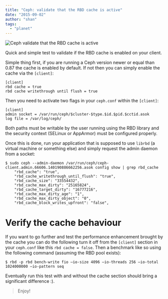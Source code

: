 ```yaml
---
title: "Ceph: validate that the RBD cache is active"
date: "2015-09-02"
author: "shan"
tags: 
  - "planet"
---
```


![Ceph validate that the RBD cache is active](http://sebastien-han.fr/images/ceph-check-rbd-cache-isenabled.jpg)

Quick and simple test to validate if the RBD cache is enabled on your client.

  

Simple thing first, if you are running a Ceph version newer or equal than 0.87 the cache is enabled by default. If not then you can simply enable the cache via the `[client]`:

```
[client]
rbd cache = true
rbd cache writethrough until flush = true
```

Then you need to activate two flags in your `ceph.conf` within the `[client]`:

```
[client]
admin socket = /var/run/ceph/$cluster-$type.$id.$pid.$cctid.asok
log file = /var/log/ceph/
```

Both paths must be writable by the user running using the RBD library and the security context (SELinux or AppArmor) must be configured properly.

Once this is done, run your application that is supposed to use `librbd` (a virtual machine or something else) and simply request the admin daemon from a socket:

```
$ sudo ceph --admin-daemon /var/run/ceph/ceph-client.admin.66606.140190886662256.asok config show | grep rbd_cache
    "rbd_cache": "true",
    "rbd_cache_writethrough_until_flush": "true",
    "rbd_cache_size": "33554432",
    "rbd_cache_max_dirty": "25165824",
    "rbd_cache_target_dirty": "16777216",
    "rbd_cache_max_dirty_age": "1",
    "rbd_cache_max_dirty_object": "0",
    "rbd_cache_block_writes_upfront": "false",
```

  

# Verify the cache behaviour

If you want to go further and test the performance enhancement brought by the cache you can do the following turn it off from the `[client]` section in your `ceph.conf` like this `rbd cache = false`. Then a benchmark like so using the following command (assuming the RBD pool exists):

```
$ rbd -p rbd bench-write fio —io-size 4096 —io-threads 256 —io-total 1024000000 —io-pattern seq
```

Eventually run this test with and without the cache section should bring a significant difference :).

  

> Enjoy!
